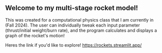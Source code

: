 ## Welcome to my multi-stage rocket model! 


This was created for a computational physics class that I am currently in (Fall 2024). The user can individually tweak each input parameter (thrust/initial weight/burn rate), and the program calculates and displays a graph of the rocket's motion! 


Heres the link if you'd like to explore!
https://rockets.streamlit.app/
